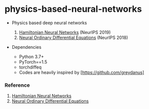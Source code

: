 # physics-based-neural-networks

- Physics based deep neural networks  
  1. [Hamiltonian Neural Networks] (NeurIPS 2019)
  2. [Neural Ordinary Differential Equations] (NeurIPS 2018)

- Dependencies
  - Python 3.7+
  - PyTorch==1.5
  - torchdiffeq
  - Codes are heavily inspired by [https://github.com/greydanus]

### Reference
1. [Hamiltonian Neural Networks]
2. [Neural Ordinary Differential Equations]

[Hamiltonian Neural Networks]: https://papers.nips.cc/paper/9672-hamiltonian-neural-networks.pdf
[Neural Ordinary Differential Equations]: https://papers.nips.cc/paper/7892-neural-ordinary-differential-equations.pdf
[https://github.com/greydanus]: https://github.com/greydanus/hamiltonian-nn
[https://github.com/rtqichen]: https://github.com/rtqichen/torchdiffeq


